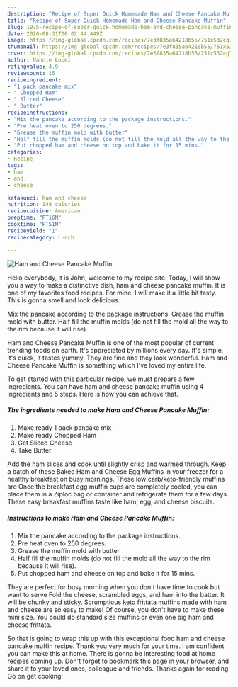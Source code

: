 ```yaml
---
description: "Recipe of Super Quick Homemade Ham and Cheese Pancake Muffin"
title: "Recipe of Super Quick Homemade Ham and Cheese Pancake Muffin"
slug: 1975-recipe-of-super-quick-homemade-ham-and-cheese-pancake-muffin
date: 2020-08-31T06:02:44.449Z
image: https://img-global.cpcdn.com/recipes/7e3f835a64218b55/751x532cq70/ham-and-cheese-pancake-muffin-recipe-main-photo.jpg
thumbnail: https://img-global.cpcdn.com/recipes/7e3f835a64218b55/751x532cq70/ham-and-cheese-pancake-muffin-recipe-main-photo.jpg
cover: https://img-global.cpcdn.com/recipes/7e3f835a64218b55/751x532cq70/ham-and-cheese-pancake-muffin-recipe-main-photo.jpg
author: Nannie Lopez
ratingvalue: 4.9
reviewcount: 15
recipeingredient:
- "1 pack pancake mix"
- " Chopped Ham"
- " Sliced Cheese"
- " Butter"
recipeinstructions:
- "Mix the pancake according to the package instructions."
- "Pre heat oven to 250 degrees."
- "Grease the muffin mold with butter"
- "Half fill the muffin molds (do not fill the mold all the way to the rim because it will rise)."
- "Put chopped ham and cheese on top and bake it for 15 mins."
categories:
- Recipe
tags:
- ham
- and
- cheese

katakunci: ham and cheese 
nutrition: 148 calories
recipecuisine: American
preptime: "PT16M"
cooktime: "PT51M"
recipeyield: "1"
recipecategory: Lunch

---
```



![Ham and Cheese Pancake Muffin](https://img-global.cpcdn.com/recipes/7e3f835a64218b55/751x532cq70/ham-and-cheese-pancake-muffin-recipe-main-photo.jpg)

Hello everybody, it is John, welcome to my recipe site. Today, I will show you a way to make a distinctive dish, ham and cheese pancake muffin. It is one of my favorites food recipes. For mine, I will make it a little bit tasty. This is gonna smell and look delicious.

Mix the pancake according to the package instructions. Grease the muffin mold with butter. Half fill the muffin molds (do not fill the mold all the way to the rim because it will rise).

Ham and Cheese Pancake Muffin is one of the most popular of current trending foods on earth. It's appreciated by millions every day. It's simple, it's quick, it tastes yummy. They are fine and they look wonderful. Ham and Cheese Pancake Muffin is something which I've loved my entire life.


To get started with this particular recipe, we must prepare a few ingredients. You can have ham and cheese pancake muffin using 4 ingredients and 5 steps. Here is how you can achieve that.

<!--inarticleads1-->

##### The ingredients needed to make Ham and Cheese Pancake Muffin:

1. Make ready 1 pack pancake mix
1. Make ready  Chopped Ham
1. Get  Sliced Cheese
1. Take  Butter


Add the ham slices and cook until slightly crisp and warmed through. Keep a batch of these Baked Ham and Cheese Egg Muffins in your freezer for a healthy breakfast on busy mornings. These low carb/keto-friendly muffins are Once the breakfast egg muffin cups are completely cooled, you can place them in a Ziploc bag or container and refrigerate them for a few days. These easy breakfast muffins taste like ham, egg, and cheese biscuits. 

<!--inarticleads2-->

##### Instructions to make Ham and Cheese Pancake Muffin:

1. Mix the pancake according to the package instructions.
1. Pre heat oven to 250 degrees.
1. Grease the muffin mold with butter
1. Half fill the muffin molds (do not fill the mold all the way to the rim because it will rise).
1. Put chopped ham and cheese on top and bake it for 15 mins.


They are perfect for busy morning when you don&#39;t have time to cook but want to serve Fold the cheese, scrambled eggs, and ham into the batter. It will be chunky and sticky. Scrumptious keto frittata muffins made with ham and cheese are so easy to make! Of course, you don&#39;t have to make these mini size. You could do standard size muffins or even one big ham and cheese frittata. 

So that is going to wrap this up with this exceptional food ham and cheese pancake muffin recipe. Thank you very much for your time. I am confident you can make this at home. There is gonna be interesting food at home recipes coming up. Don't forget to bookmark this page in your browser, and share it to your loved ones, colleague and friends. Thanks again for reading. Go on get cooking!
